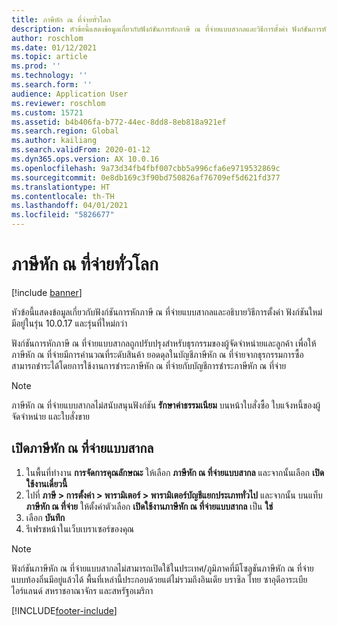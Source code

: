 ```yaml
---
title: ภาษีหัก ณ ที่จ่ายทั่วโลก
description: หัวข้อนี้แสดงข้อมูลเกี่ยวกับฟังก์ชันการหักภาษี ณ ที่จ่ายแบบสากลและวิธีการตั้งค่า ฟังก์ชันการหักภาษี ณ ที่จ่ายแบบสากลถูกปรับปรุงสำหรับธุรกรรมของผู้จัดจำหน่ายและลูกค้า เพื่อให้ภาษีหัก ณ ที่จ่ายมีการคำนวณที่ระดับสินค้า
author: roschlom
ms.date: 01/12/2021
ms.topic: article
ms.prod: ''
ms.technology: ''
ms.search.form: ''
audience: Application User
ms.reviewer: roschlom
ms.custom: 15721
ms.assetid: b4b406fa-b772-44ec-8dd8-8eb818a921ef
ms.search.region: Global
ms.author: kailiang
ms.search.validFrom: 2020-01-12
ms.dyn365.ops.version: AX 10.0.16
ms.openlocfilehash: 9a73d34fb4fbf007cbb5a996cfa6e9719532869c
ms.sourcegitcommit: 0e8db169c3f90bd750826af76709ef5d621fd377
ms.translationtype: HT
ms.contentlocale: th-TH
ms.lasthandoff: 04/01/2021
ms.locfileid: "5826677"
---
```

# <a name="global-withholding-tax"></a>ภาษีหัก ณ ที่จ่ายทั่วโลก

[!include [banner](../includes/banner.md)]

หัวข้อนี้แสดงข้อมูลเกี่ยวกับฟังก์ชันการหักภาษี ณ ที่จ่ายแบบสากลและอธิบายวิธีการตั้งค่า ฟังก์ชันใหม่มีอยู่ในรุ่น 10.0.17 และรุ่นที่ใหม่กว่า

ฟังก์ชันการหักภาษี ณ ที่จ่ายแบบสากลถูกปรับปรุงสำหรับธุรกรรมของผู้จัดจำหน่ายและลูกค้า เพื่อให้ภาษีหัก ณ ที่จ่ายมีการคำนวณที่ระดับสินค้า ยอดดุลในบัญชีภาษีหัก ณ ที่จ่ายจากธุรกรรมการซื้อสามารถชำระได้โดยการใช้งานการชําระภาษีหัก ณ ที่จ่ายกับบัญชีการชําระภาษีหัก ณ ที่จ่าย

> [!NOTE]
> ภาษีหัก ณ ที่จ่ายแบบสากลไม่สนับสนุนฟังก์ชัน **รักษาค่าธรรมเนียม** บนหน้าใบสั่งซื้อ ใบแจ้งหนี้ของผู้จัดจำหน่าย และใบสั่งขาย

## <a name="turn-on-global-withholding-tax"></a>เปิดภาษีหัก ณ ที่จ่ายแบบสากล

1. ในพื้นที่ทำงาน **การจัดการคุณลักษณะ** ให้เลือก **ภาษีหัก ณ ที่จ่ายแบบสากล** และจากนั้นเลือก **เปิดใช้งานเดี๋ยวนี้**
2. ไปที่ **ภาษี \> การตั้งค่า \> พารามิเตอร์ \> พารามิเตอร์บัญชีแยกประเภททั่วไป** และจากนั้น บนแท็บ **ภาษีหัก ณ ที่จ่าย** ให้ตั้งค่าตัวเลือก **เปิดใช้งานภาษีหัก ณ ที่จ่ายแบบสากล** เป็น **ใช่**
3. เลือก **บันทึก**
4. รีเฟรชหน้าในเว็บเบราเซอร์ของคุณ

> [!NOTE]
> ฟังก์ชันภาษีหัก ณ ที่จ่ายแบบสากลไม่สามารถเปิดใช้ในประเทศ/ภูมิภาคที่มีโซลูชันภาษีหัก ณ ที่จ่ายแบบท้องถิ่นมีอยู่แล้วได้ พื้นที่เหล่านี้ประกอบด้วยแต่ไม่รวมถึงอินเดีย บราซิล ไทย ซาอุดีอาระเบีย ไอร์แลนด์ สหราชอาณาจักร และสหรัฐอเมริกา


[!INCLUDE[footer-include](../../includes/footer-banner.md)]